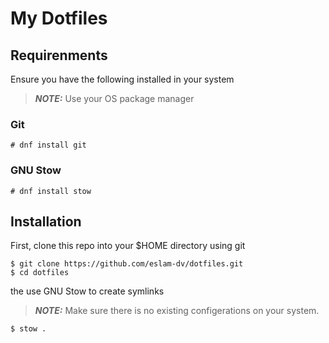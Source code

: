 # My Dotfiles

## Requirenments

Ensure you have the following installed in your system

>**_NOTE:_**
>Use your OS package manager

### Git

```
# dnf install git
```

### GNU Stow

```
# dnf install stow
```

## Installation

First, clone this repo into your $HOME directory using git

```
$ git clone https://github.com/eslam-dv/dotfiles.git
$ cd dotfiles
```

the use GNU Stow to create symlinks

>**_NOTE:_** 
>Make sure there is no existing configerations on your system.

```
$ stow .
```
